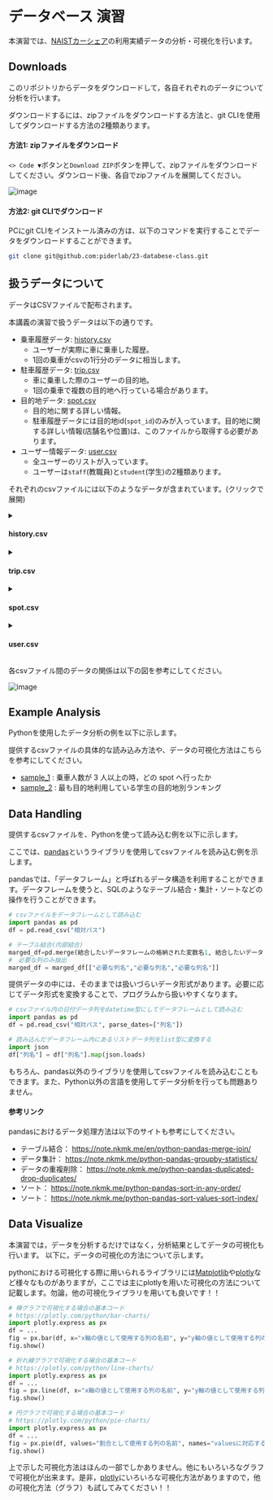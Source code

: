 # データベース 演習

本演習では、[NAISTカーシェア](https://naist-carshare.github.io/)の利用実績データの分析・可視化を行います。

## Downloads

このリポジトリからデータをダウンロードして，各自それぞれのデータについて分析を行います。

ダウンロードするには、zipファイルをダウンロードする方法と、git CLIを使用してダウンロードする方法の2種類あります。

#### 方法1: zipファイルをダウンロード

`<> Code ▼`ボタンと`Download ZIP`ボタンを押して、zipファイルをダウンロードしてください。ダウンロード後、各自でzipファイルを展開してください。

![image](https://github.com/piderlab/23-databese-class/assets/40050810/c1519be2-d0b1-421c-9a49-edc89521c4f5)

#### 方法2: git CLIでダウンロード

PCにgit CLIをインストール済みの方は、以下のコマンドを実行することでデータをダウンロードすることができます。

```bash
git clone git@github.com:piderlab/23-databese-class.git
```

## 扱うデータについて

データはCSVファイルで配布されます。

本講義の演習で扱うデータは以下の通りです。

- 乗車履歴データ: [history.csv](./history.csv)
  - ユーザーが実際に車に乗車した履歴。
  - 1回の乗車がcsvの1行分のデータに相当します。
- 駐車履歴データ: [trip.csv](./trip.csv)
  - 車に乗車した際のユーザーの目的地。
  - 1回の乗車で複数の目的地へ行っている場合があります。
- 目的地データ: [spot.csv](./spot.csv)
  - 目的地に関する詳しい情報。
  - 駐車履歴データには目的地id(`spot_id`)のみが入っています。目的地に関する詳しい情報(店舗名や位置)は、このファイルから取得する必要があります。
- ユーザー情報データ: [user.csv](./user.csv)
  - 全ユーザーのリストが入っています。
  - ユーザーは`staff`(教職員)と`student`(学生)の2種類あります。
 
それぞれのcsvファイルには以下のようなデータが含まれています。(クリックで展開)

<details>
<summary>

#### history.csv
  
</summary>

|列名|内容|
|---|---|
history_id|乗車履歴のid
started_at|乗車し始めた時刻
ended_at|乗車し終わった時刻
from_parking_lot|乗車開始地点 (NAISTまたはATR)
to_parking_lot|乗車終了地点 (NAISTまたはATR)
car|使用した車の名前
passengers_count|乗車人数
distance|移動距離
user_id|車に乗車したユーザーのユーザーid

</details>

<details>
<summary>

#### trip.csv
  
</summary>

|列名|内容|
|---|---|
created_at|目的地へ行った日時
lat|緯度
lon|経度
car|使用した車の名前
user_id|目的地へ行ったユーザーのユーザーid
spot_id|目的地id
history_id|history.csv内の対応する行のhistory_id

</details>
<details>
<summary>

#### spot.csv
  
</summary>

|列名|内容|
|---|---|
spot_id|地点id
spot_name|地点の名称
lat|地点の緯度
lon|地点の経度
count|ユーザーが地点に行った回数
spot_types|地点のタイプ (例: `restaurant`=レストラン) 関連する順に、複数のタイプが入っています
is_parking|その場所がカーシェアの乗車/返却地点として用意された駐車場かどうか (Trueの場合カーシェアで用意された駐車場、Falseの場合カーシェアで用意された駐車場ではない)

</details>
<details>
<summary>

#### user.csv
  
</summary>

|列名|内容|
|---|---|
user_id|ユーザーid
user_type|ユーザーが教職員(staff)か学生(student)か

</details>

各csvファイル間のデータの関係は以下の図を参考にしてください。

![image](https://github.com/piderlab/23-databese-class/assets/40050810/867f2e2a-0e8a-4c2e-ae2b-d29f23f89e1d)


## Example Analysis

Pythonを使用したデータ分析の例を以下に示します。

提供するcsvファイルの具体的な読み込み方法や、データの可視化方法はこちらを参考にしてください。

- [sample_1](./sample1.ipynb) : 乗車人数が 3 人以上の時，どの spot へ行ったか
- [sample_2](./sample2.ipynb) : 最も目的地利用している学生の目的地別ランキング

## Data Handling

提供するcsvファイルを、Pythonを使って読み込む例を以下に示します。

ここでは、[pandas](https://pandas.pydata.org/)というライブラリを使用してcsvファイルを読み込む例を示します。

pandasでは、「データフレーム」と呼ばれるデータ構造を利用することができます。データフレームを使うと、SQLのようなテーブル結合・集計・ソートなどの操作を行うことができます。

```py
# csvファイルをデータフレームとして読み込む
import pandas as pd
df = pd.read_csv("相対パス")
```

```py
# テーブル結合(内部結合)
marged_df=pd.merge(結合したいデータフレームの格納された変数名1, 結合したいデータフレームの格納された変数名2, on="結合対象となる列名")
#　必要な列のみ抽出
marged_df = marged_df[["必要な列名","必要な列名","必要な列名"]]
```

提供データの中には、そのままでは扱いづらいデータ形式があります。必要に応じてデータ形式を変換することで、プログラムから扱いやすくなります。

```py
# csvファイル内の日付データ列をdatetime型にしてデータフレームとして読み込む
import pandas as pd
df = pd.read_csv("相対パス", parse_dates=["列名"])
```

```py
# 読み込んだデータフレーム内にあるリストデータ列をlist型に変換する
import json
df["列名"] = df["列名"].map(json.loads)
```

もちろん、pandas以外のライブラリを使用してcsvファイルを読み込むこともできます。また、Python以外の言語を使用してデータ分析を行っても問題ありません。

#### 参考リンク

pandasにおけるデータ処理方法は以下のサイトも参考にしてください。

- テーブル結合： https://note.nkmk.me/en/python-pandas-merge-join/
- データ集計： https://note.nkmk.me/python-pandas-groupby-statistics/
- データの重複削除： https://note.nkmk.me/python-pandas-duplicated-drop-duplicates/
- ソート： https://note.nkmk.me/python-pandas-sort-in-any-order/
- ソート： https://note.nkmk.me/python-pandas-sort-values-sort-index/

## Data Visualize

本演習では，データを分析するだけではなく，分析結果としてデータの可視化も行います。
以下に，データの可視化の方法について示します。

pythonにおける可視化する際に用いられるライブラリには[Matplotlib](https://matplotlib.org/stable/gallery/index)や[plotly](https://plotly.com/python/)など様々なものがありますが，ここでは主にplotlyを用いた可視化の方法について記載します。勿論，他の可視化ライブラリを用いても良いです！！

```py
# 棒グラフで可視化する場合の基本コード
# https://plotly.com/python/bar-charts/
import plotly.express as px
df = ...
fig = px.bar(df, x="x軸の値として使用する列の名前", y="y軸の値として使用する列の名前", title="棒グラフ")
fig.show()
```
```py
# 折れ線グラフで可視化する場合の基本コード
# https://plotly.com/python/line-charts/
import plotly.express as px
df = ...
fig = px.line(df, x="x軸の値として使用する列の名前", y="y軸の値として使用する列の名前", title="折れ線グラフ")
fig.show()
```
```py
# 円グラフで可視化する場合の基本コード
# https://plotly.com/python/pie-charts/
import plotly.express as px
df = ...
fig = px.pie(df, values="割合として使用する列の名前", names="valuesに対応するラベル", title="円グラフ")
fig.show()
```
上で示した可視化方法はほんの一部でしかありません。他にもいろいろなグラフで可視化が出来ます。是非，[plotly](https://plotly.com/python/)にいろいろな可視化方法がありますので，他の可視化方法（グラフ）も試してみてください！！
